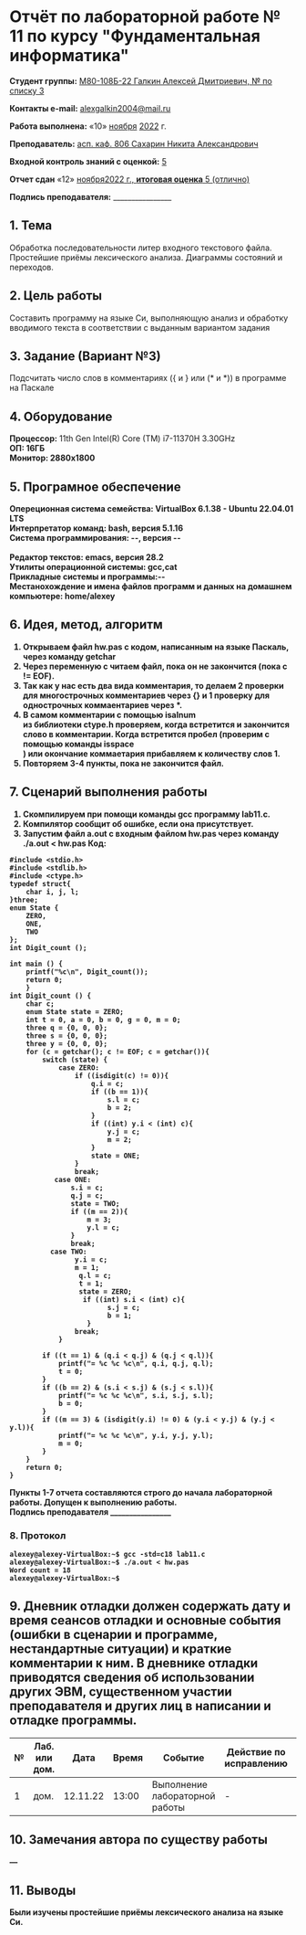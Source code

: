 # **Отчёт по лабораторной работе № 11** по курсу "Фундаментальная информатика"

<b>Студент группы:</b> <ins>М80-108Б-22 Галкин Алексей Дмитриевич, № по списку 3</ins> 

<b>Контакты e-mail:</b> <ins>alexgalkin2004@mail.ru</ins>

<b>Работа выполнена:</b> «10» <ins>ноября</ins> <ins>2022</ins> г.

<b>Преподаватель:</b> <ins>асп. каф. 806 Сахарин Никита Александрович</ins>

<b>Входной контроль знаний с оценкой:</b> <ins>5</ins>

<b>Отчет сдан</b> «12» <ins>ноября<ins>2022</ins> г., <b>итоговая оценка</b> <ins>5 (отлично)</ins>

<b>Подпись преподавателя:</b> ________________  

## 1. Тема
Обработка последовательности литер входного текстового файла. Простейшие приёмы лексического анализа. Диаграммы состояний и переходов.

## 2. Цель работы
Составить программу на языке Си, выполняющую анализ и обработку вводимого текста в соответствии с выданным вариантом задания
## 3. Задание (Вариант №3)
Подсчитать число слов в комментариях ({ и } или (* и *)) в программе на Паскале
## 4. Оборудование
<b>Процессор:</b> 11th Gen Intel(R) Core (TM) i7-11370H 3.30GHz<br/>
<b>ОП: 16ГБ <br/>
<b>Монитор: 2880x1800 <br/>
## 5. Програмное обеспечение
<b>Опереционная система семейства: VirtualBox 6.1.38 - Ubuntu 22.04.01 LTS<br/>
<b>Интерпретатор команд:</b> bash, версия 5.1.16<br/>
<b>Система программирования:</b> --, версия --<br/>  
<b>Редактор текстов:</b> emacs, версия **28.2**<br/>
<b>Утилиты операционной системы:</b> gcc,cat<br/>
<b>Прикладные системы и программы:</b>--<br/>
<b>Местанохождение и имена файлов программ и данных на домашнем компьютере:</b> home/alexey<br/>
## 6. Идея, метод, алгоритм
  1. Открываем файл hw.pas с кодом, написанным на языке Паскаль, через команду </b>getchar<br/>
  2. Через переменную c читаем файл, пока он не закончится (пока c != EOF).
  3. Так как у нас есть два вида комментария, то делаем 2 проверки для многострочных комментариев через {} и 1 проверку для однострочных    коммаентариев через *.
  4. В самом комментарии с помощью </b>isalnum<br/> из библиотеки ctype.h проверяем, когда встретится и закончится слово в комментарии. Когда встретится пробел (проверим с помощью команды </b>isspace<br/>) или окончание коммаетария прибавляем к количеству слов 1.
  5. Повторяем 3-4 пункты, пока не закончится файл.
## 7. Сценарий выполнения работы
1. Скомпилируем при помощи команды gcc программу lab11.c.
2. Компилятор сообщит об ошибке, если она присутствует.
3. Запустим файл a.out с входным файлом hw.pas через команду ./a.out < hw.pas
Код:
```
#include <stdio.h>
#include <stdlib.h>
#include <ctype.h>
typedef struct{
    char i, j, l;
}three;
enum State {
    ZERO,
    ONE,
    TWO
};
int Digit_count ();

int main () {
    printf("%c\n", Digit_count());
    return 0;
    }
int Digit_count () {
    char c;
    enum State state = ZERO;
    int t = 0, a = 0, b = 0, g = 0, m = 0;
    three q = {0, 0, 0};
    three s = {0, 0, 0};
    three y = {0, 0, 0};
    for (c = getchar(); c != EOF; c = getchar()){
        switch (state) {
            case ZERO:
                if ((isdigit(c) != 0)){
                    q.i = c;
                    if ((b == 1)){
                        s.l = c;
                        b = 2;
                    }
                    if ((int) y.i < (int) c){
                        y.j = c;
                        m = 2;
                    }
                    state = ONE;
                }
                break;
           case ONE:
               s.i = c;
               q.j = c;
               state = TWO;
               if ((m == 2)){
                   m = 3;
                   y.l = c;
               }
               break;
          case TWO:
                y.i = c;
                m = 1;
                 q.l = c;
                 t = 1;
                 state = ZERO;
                  if ((int) s.i < (int) c){
                        s.j = c;
                        b = 1;
                   } 
                break;
            }

        if ((t == 1) & (q.i < q.j) & (q.j < q.l)){
            printf("= %c %c %c\n", q.i, q.j, q.l);
            t = 0;
        }
        if ((b == 2) & (s.i < s.j) & (s.j < s.l)){
            printf("= %c %c %c\n", s.i, s.j, s.l);
            b = 0;
        }
        if ((m == 3) & (isdigit(y.i) != 0) & (y.i < y.j) & (y.j < y.l)){
            printf("= %c %c %c\n", y.i, y.j, y.l);
            m = 0;
        }
    }
    return 0;
}                                                    
```
Пункты 1-7 отчета составляются строго до начала лабораторной работы.
Допущен к выполнению работы.  
<b>Подпись преподавателя</b> ________________
### 8. **Протокол**
```
alexey@alexey-VirtualBox:~$ gcc -std=c18 lab11.c
alexey@alexey-VirtualBox:~$ ./a.out < hw.pas
Word count = 18
alexey@alexey-VirtualBox:~$ 
```
## 9. Дневник отладки должен содержать дату и время сеансов отладки и основные события (ошибки в сценарии и программе, нестандартные ситуации) и краткие комментарии к ним. В дневнике отладки приводятся сведения об использовании других ЭВМ, существенном участии преподавателя и других лиц в написании и отладке программы.

| № |  Лаб. или дом. | Дата | Время | Событие | Действие по исправлению | Примечание |
| ------ | ------ | ------ | ------ | ------ | ------ | ------ |
| 1 | дом. | 12.11.22 | 13:00 | Выполнение лабораторной работы | - | - |    
## 10. Замечания автора по существу работы
—
## 11. Выводы
Были изучены простейшие приёмы лексического анализа на языке Си.

